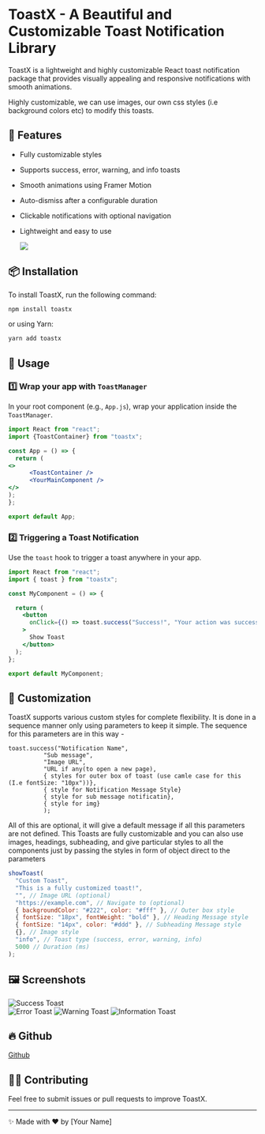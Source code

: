 # ToastX - A Beautiful and Customizable Toast Notification Library

ToastX is a lightweight and highly customizable React toast notification package that provides visually appealing and responsive notifications with smooth animations.

Highly customizable, we can use images, our own css styles (i.e background colors etc) to modify this toasts.

## 🚀 Features
- Fully customizable styles
- Supports success, error, warning, and info toasts
- Smooth animations using Framer Motion
- Auto-dismiss after a configurable duration
- Clickable notifications with optional navigation
- Lightweight and easy to use

  ![](https://res.cloudinary.com/ddqzbu99e/image/upload/v1740143142/Screenshot_2025-02-21_180538_kgqz7x.png)

## 📦 Installation
To install ToastX, run the following command:

```sh
npm install toastx
```

or using Yarn:

```sh
yarn add toastx
```

## 🔧 Usage

### 1️⃣ Wrap your app with `ToastManager`
In your root component (e.g., `App.js`), wrap your application inside the `ToastManager`.

```jsx
import React from "react";
import {ToastContainer} from "toastx";

const App = () => {
  return (
<>
      <ToastContainer />
      <YourMainComponent />
</>
);
};

export default App;
```

### 2️⃣ Triggering a Toast Notification
Use the `toast` hook to trigger a toast anywhere in your app.

```jsx
import React from "react";
import { toast } from "toastx";

const MyComponent = () => {

  return (
    <button
      onClick={() => toast.success("Success!", "Your action was successful", "img url", "URL for another page", {backGroundColor: "red", etc}, {}, {}, {})}
    >
      Show Toast
    </button>
  );
};

export default MyComponent;
```

## 🎨 Customization
ToastX supports various custom styles for complete flexibility. It is done in a sequence manner only using parameters to keep it simple.
The sequence for this parameters are in this way - 


    toast.success("Notification Name", 
              "Sub message", 
              "Image URL", 
              "URL if any(to open a new page), 
              { styles for outer box of toast (use camle case for this (I.e fontSize: "10px"))}, 
              { style for Notification Message Style}
              { style for sub message notificatin},
              { style for img}
              );
                
All of this are optional, it will give a default message if all this parameters are not defined.
This Toasts are fully customizable and you can also use images, headings, subheading, and give particular styles to all the components just by passing the styles in form of object direct to the parameters 

```jsx
showToast(
  "Custom Toast",
  "This is a fully customized toast!",
  "", // Image URL (optional)
  "https://example.com", // Navigate to (optional)
  { backgroundColor: "#222", color: "#fff" }, // Outer box style
  { fontSize: "18px", fontWeight: "bold" }, // Heading Message style
  { fontSize: "14px", color: "#ddd" }, // Subheading Message style
  {}, // Image style
  "info", // Toast type (success, error, warning, info)
  5000 // Duration (ms)
);
```

## 🖼️ Screenshots

 ![Success Toast](https://res.cloudinary.com/ddqzbu99e/image/upload/v1740143142/Screenshot_2025-02-21_180617_rav349.png)  
 ![Error Toast](https://res.cloudinary.com/ddqzbu99e/image/upload/v1740143142/Screenshot_2025-02-21_180641_eshyci.png) 
 ![Warning Toast](https://res.cloudinary.com/ddqzbu99e/image/upload/v1740143142/Screenshot_2025-02-21_180703_ioo4bd.png) 
 ![Information Toast](https://res.cloudinary.com/ddqzbu99e/image/upload/v1740143142/Screenshot_2025-02-21_180722_l8rgod.png) 

## 🔥 Github
[Github](https://github.com/Jayesh-Karma/ToastX)


## 👨‍💻 Contributing
Feel free to submit issues or pull requests to improve ToastX.

---

✨ Made with ❤️ by [Your Name]

